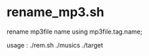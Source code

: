 rename_mp3.sh
=============

rename mp3file name using mp3file.tag.name;

usage :
    ./rem.sh ./musics ./target
